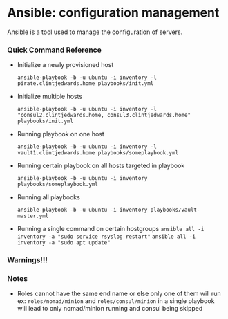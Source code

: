 # Ansible: configuration management

Ansible is a tool used to manage the configuration of servers.

### Quick Command Reference

- Initialize a newly provisioned host

  `ansible-playbook -b -u ubuntu -i inventory -l pirate.clintjedwards.home playbooks/init.yml`

- Initialize multiple hosts

  `ansible-playbook -b -u ubuntu -i inventory -l "consul2.clintjedwards.home, consul3.clintjedwards.home" playbooks/init.yml`

- Running playbook on one host

  `ansible-playbook -b -u ubuntu -i inventory -l vault1.clintjedwards.home playbooks/someplaybook.yml`

- Running certain playbook on all hosts targeted in playbook

  `ansible-playbook -b -u ubuntu -i inventory playbooks/someplaybook.yml`

- Running all playbooks

  `ansible-playbook -b -u ubuntu -i inventory playbooks/vault-master.yml`

- Running a single command on certain hostgroups
  `ansible all -i inventory -a "sudo service rsyslog restart"`
  `ansible all -i inventory -a "sudo apt update"`

### **Warnings!!!**

### Notes

- Roles cannot have the same end name or else only one of them will run
  ex: `roles/nomad/minion` and `roles/consul/minion` in a single playbook will lead to only nomad/minion running and consul being skipped
